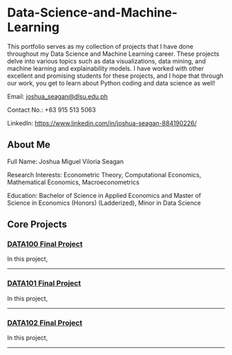 # Data-Science-and-Machine-Learning

This portfolio serves as my collection of projects that I have done throughout my Data Science and Machine Learning career. These projects delve into various topics such as data visualizations, data mining, and machine learning and explainability models. I have worked with other excellent and promising students for these projects, and I hope that through our work, you get to learn about Python coding and data science as well!

Email: joshua_seagan@dlsu.edu.ph

Contact No.: +63 915 513 5063

LinkedIn: https://www.linkedin.com/in/joshua-seagan-884190226/

## About Me
Full Name: Joshua Miguel Viloria Seagan

Research Interests:
Econometric Theory, Computational Economics, Mathematical Economics, Macroeconometrics

Education:
Bachelor of Science in Applied Economics and Master of Science in Economics (Honors) (Ladderized), Minor in Data Science

## Core Projects

### [DATA100 Final Project]([#](https://github.com/joshuaseagan/Data-Science-and-Machine-Learning/blob/main/%5BDATA100%5D%20Final_project.ipynb))

In this project, 

---

### [DATA101 Final Project](https://github.com/joshuaseagan/Data-Science-and-Machine-Learning/blob/main/%5BDATA101%5D%20Final_project.py) 

In this project,

---

### [DATA102 Final Project](https://github.com/joshuaseagan/Data-Science-and-Machine-Learning/blob/main/%5BDATA102%5D%20final_project.ipynb) 

In this project,

---
